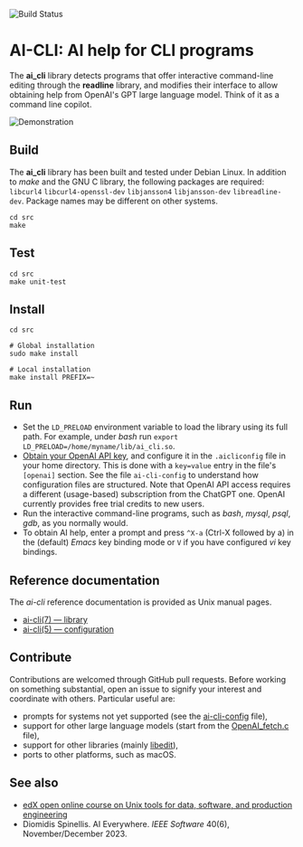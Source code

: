 ![Build Status](https://img.shields.io/github/actions/workflow/status/dspinellis/ai-cli/main.yml?branch=main)

# AI-CLI: AI help for CLI programs
The __ai_cli__
library detects programs that offer interactive command-line editing
through the __readline__ library,
and modifies their interface to allow obtaining help from OpenAI's
GPT large language model.
Think of it as a command line copilot.


![Demonstration](https://gist.githubusercontent.com/dspinellis/b25d9b3c3e6d6a6260774c32dc7be817/raw/dc36cc01806903dce0630642d3c662e02d16e7f1/ai-cli.gif)

## Build
The __ai_cli__
library has been built and tested under Debian Linux.
In addition to _make_ and the GNU C library,
the following packages are required:
`libcurl4`
`libcurl4-openssl-dev`
`libjansson4`
`libjansson-dev`
`libreadline-dev`.
Package names may be different on other systems.

```
cd src
make
```

## Test

```
cd src
make unit-test
```

## Install

```
cd src

# Global installation
sudo make install

# Local installation
make install PREFIX=~
```

## Run

* Set the `LD_PRELOAD` environment variable to load the library using its
  full path.
  For example, under _bash_ run
  `export LD_PRELOAD=/home/myname/lib/ai_cli.so`.
* [Obtain your OpenAI API key](https://platform.openai.com/signup),
  and configure it in the `.aicliconfig` file in your home directory.
  This is done with a `key=value` entry in the file's `[openai]` section.
  See the file `ai-cli-config` to understand how configuration
  files are structured.
  Note that OpenAI API access requires a different (usage-based)
  subscription from the ChatGPT one.
  OpenAI currently provides free trial credits to new users.
* Run the interactive command-line programs, such as
  _bash_, _mysql_, _psql_, _gdb_, as you normally would.
* To obtain AI help, enter a prompt and press `^X-a` (Ctrl-X followed by a)
  in the (default) _Emacs_ key binding mode or `V` if you have configured
  _vi_ key bindings.


## Reference documentation

The _ai-cli_ reference documentation is provided as Unix manual
pages.
* [ai-cli(7) — library](https://dspinellis.github.io/manview/?src=https%3A%2F%2Fraw.githubusercontent.com%2Fdspinellis%2Fai-cli%2Fmain%2Fsrc%2Fai_cli.7&name=ai_cli(7)&link=https%3A%2F%2Fgithub.com%2Fdspinellis%2Fai-cli)
* [ai-cli(5) — configuration](https://dspinellis.github.io/manview/?src=https%3A%2F%2Fraw.githubusercontent.com%2Fdspinellis%2Fai-cli%2Fmain%2Fsrc%2Fai_cli.5&name=ai_cli(5)&link=https%3A%2F%2Fgithub.com%2Fdspinellis%2Fai-cli)


## Contribute

Contributions are welcomed through GitHub pull requests.
Before working on something substantial,
open an issue to signify your interest and coordinate with others.
Particular useful are:
* prompts for systems not yet supported
  (see the [ai-cli-config](src/ai-cli-config) file),
* support for other large language models
  (start from the [OpenAI_fetch.c](src/openai_fetch.c) file),
* support for other libraries (mainly [libedit](http://cvsweb.netbsd.org/bsdweb.cgi/src/lib/libedit/)),
* ports to other platforms, such as macOS.

## See also
* [edX open online course on Unix tools for data, software, and production engineering](https://www.spinellis.gr/unix/?ai-cli)
* Diomidis Spinellis. AI Everywhere. _IEEE Software_ 40(6), November/December 2023.
